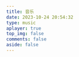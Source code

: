 ```yaml
---
title: 音乐
date: 2023-10-24 20:54:32
type: music
aplayer: true
top_img: false
comments: false
aside: false
---
```


